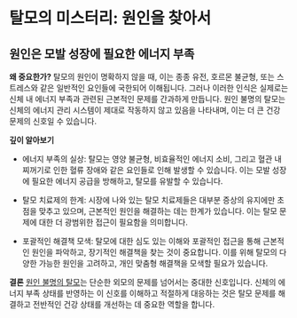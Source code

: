 ﻿

# 탈모의 미스터리: 원인을 찾아서

## 원인은 모발 성장에 필요한 에너지 부족

**왜 중요한가?** 
탈모의 원인이 명확하지 않을 때, 이는 종종 유전, 호르몬 불균형, 또는 스트레스와 같은 일반적인 요인들에 국한되어 이해됩니다. 그러나 이러한 인식은 실제로는 신체 내 에너지 부족과 관련된 근본적인 문제를 간과하게 만듭니다. 원인 불명의 탈모는 신체의 에너지 관리 시스템이 제대로 작동하지 않고 있음을 나타내며, 이는 더 큰 건강 문제의 신호일 수 있습니다. 

**깊이 알아보기** 

- 에너지 부족의 실상: 탈모는 영양 불균형, 비효율적인 에너지 소비, 그리고 혈관 내 찌꺼기로 인한 혈류 장애와 같은 요인들로 인해 발생할 수 있습니다. 이는 모발 성장에 필요한 에너지 공급을 방해하고, 탈모를 유발할 수 있습니다. 

- 탈모 치료제의 한계: 시장에 나와 있는 탈모 치료제들은 대부분 증상의 유지에만 초점을 맞추고 있으며, 근본적인 원인을 해결하는 데는 한계가 있습니다. 이는 탈모 문제에 대한 더 광범위한 접근이 필요함을 의미합니다. 

- 포괄적인 해결책 모색: 탈모에 대한 심도 있는 이해와 포괄적인 접근을 통해 근본적인 원인을 파악하고, 장기적인 해결책을 찾는 것이 중요합니다. 이를 위해 탈모의 다양한 가능한 원인을 고려하고, 개인 맞춤형 해결책을 모색할 필요가 있습니다. 

**결론**
[원인 불명의 탈모](https://frontier-chronoway1.vercel.app/kr/m04/m0403)는 단순한 외모의 문제를 넘어서는 중대한 신호입니다. 신체의 에너지 부족 상태를 반영하는 이 신호를 이해하고 적절하게 대응하는 것은 탈모 문제를 해결하고 전반적인 건강 상태를 개선하는 데 중요한 역할을 합니다.
